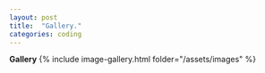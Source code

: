```yaml
---
layout: post
title:  "Gallery."
categories: coding
---
```


**Gallery**
{% include image-gallery.html folder="/assets/images" %}

